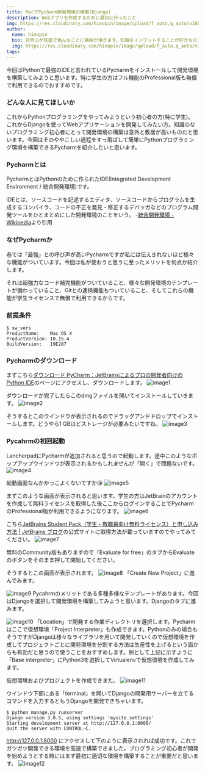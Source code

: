```yaml
---
title: MacでPycharm開発環境の構築(Django)
description: Webアプリを作成するために最初に行ったこと
img: https://res.cloudinary.com/hinopin/image/upload/f_auto,q_auto/v1609292036/hinopin-blog/create-development-environment-for-mac_j6rh67.webp
author: 
  name: hinopin
  bio: 好奇心が旺盛で色んなことに興味が沸きます。知識をインプットすることが好きなのですが逆にアウトプットすることが苦手なのでアウトプットする場としてこのBlogを始めました。
  img: https://res.cloudinary.com/hinopin/image/upload/f_auto,q_auto/v1609292036/hinopin-blog/auther_hinopin_wpmkll.webp
tags: 
---
```



今回はPythonで最強のIDEと言われているPycharmをインストールして開発環境を構築してみようと思います。特に学生の方はフル機能のProfessional版も無償で利用できるのでおすすめです。




### どんな人に見てほしいか
これからPythonプログラミングをやってみようという初心者の方(特に学生)。これからDjangoを使ってWebアプリケーションを開発してみたい方。知識のないプログラミング初心者にとって開発環境の構築は意外と敷居が高いものだと思います。今回はそのややこしい過程をすっ飛ばして簡単にPythonプログラミング環境を構築できるPycharmを紹介したいと思います。



### Pycharmとは
PycharmとはPythonのために作られたIDE(Integrated Development Environment / 統合開発環境)です。

IDEとは、ソースコードを記述するエディタ、ソースコードからプログラムを生成するコンパイラ、コードの不正を発見・修正するデバッガなどのプログラム開発ツールをひとまとめにした開発環境のことをいう。
-[統合開発環境 - Wikipedia](https://ja.wikipedia.org/wiki/%E7%B5%B1%E5%90%88%E9%96%8B%E7%99%BA%E7%92%B0%E5%A2%83)より引用


### なぜPycharmか
巷では「最強」との呼び声が高いPycharmですが私には伝えきれないほど様々な機能がついています。今回は私が使おうと思うに至ったメリットを何点か紹介します。

それは超強力なコード補完機能がついていること、様々な開発環境のテンプレートが備わっていること、Gitとの連携機能もついていること、そしてこれらの機能が学生ライセンスで無償で利用できるからです。




### 前提条件
```
$ sw_vers
ProductName:	Mac OS X
ProductVersion:	10.15.4
BuildVersion:	19E287
```




### Pycharmのダウンロード
まずこちら[ダウンロード PyCharm：JetBrainsによるプロの開発者向けのPython IDE](https://www.jetbrains.com/ja-jp/pycharm/download/#section=mac)のページにアクセスし、ダウンロードします。
![image1](https://user-images.githubusercontent.com/45329260/102689001-3df7fd00-423e-11eb-99f7-6922071adda1.png)


ダウンロードが完了したらこのdmgファイルを開いてインストールしていきます。
![image2](https://user-images.githubusercontent.com/45329260/102689037-89121000-423e-11eb-9b72-c48c49ee3a7c.png)


そうするとこのウインドウが表示されるのでドラッグアンドドロップでインストールします。どうやら1 GBほどストレージが必要みたいですね。
![image3](https://user-images.githubusercontent.com/45329260/102689037-89121000-423e-11eb-9b72-c48c49ee3a7c.png)



### Pycahrmの初回起動
LancherpadにPycharmが追加されると思うので起動します。途中このようなポップアップウインドウが表示されるかもしれませんが「開く」で問題ないです。
![image4](https://user-images.githubusercontent.com/45329260/102689133-2cfbbb80-423f-11eb-9124-12a28720a402.png)

起動画面なんかかっこよくないですか😘
![image5](https://user-images.githubusercontent.com/45329260/102689192-882dae00-423f-11eb-94b4-a0c13bb5c18d.png)



まずこのような画面が表示されると思います。学生の方はJetBrainのアカウントを作成して無料ライセンスを取得した後ここからログインすることでPycharmのProfessional版が利用できるようになります。
![image6](https://user-images.githubusercontent.com/45329260/102689215-ab585d80-423f-11eb-81b5-22574054924f.png)

こちら[JetBrains Student Pack（学生・教職員向け無料ライセンス）と申し込み
方法 | JetBrains ブログ](https://blog.jetbrains.com/jp/2019/08/22/2105)の公式サイトに取得方法が載っていますのでやってみてください。
![image7](https://user-images.githubusercontent.com/45329260/102689237-d9d63880-423f-11eb-9fbd-a0ad28e5f5de.png)


無料のCommunity版もありますので「Evaluate for free」のタブからEvaluateのボタンをそのまま押して開始してください。


そうするとこの画面が表示されます。
![image8](https://user-images.githubusercontent.com/45329260/102689267-23268800-4240-11eb-8b85-13f0aa0a61cb.png)
「Create New Project」に進んでみます。




![image9](https://user-images.githubusercontent.com/45329260/102689287-46e9ce00-4240-11eb-938c-44c75a9651b3.png)
Pycahrmのメリットである多種多様なテンプレートがあります。今回はDjangoを選択して開発環境を構築してみようと思います。Djangoのタブに進みます。


![image10](https://user-images.githubusercontent.com/45329260/102689351-acd65580-4240-11eb-82bf-ab2b5213476a.png)
「Location」で開発する作業ディレクトリを選択します。Pycharmはここで仮想環境「Project Interpreter」も作成できます。Pythonのみの場合もそうですがDjangoは様々なライブラリを用いて開発していくので仮想環境を作成してプロジェクトごとに開発環境を分割する方法は生産性を上げるという面からも有効だと思うので使うことをおすすめします。例として上記に示すように「Base interpreter」にPython3を選択してVirtualenvで仮想環境を作成してみます。





仮想環境およびプロジェクトを作成できまた。
![image11](https://user-images.githubusercontent.com/45329260/102689380-e8711f80-4240-11eb-9043-2a66352120c4.png)


ウインドウ下部にある「terminal」を開いてDjangoの開発用サーバーを立てるコマンドを入力するともうDjangoを開発できちゃいます。

```
$ python manage.py runserver
Django version 3.0.5, using settings 'mysite.settings'
Starting development server at http://127.0.0.1:8000/
Quit the server with CONTROL-C.
```


http://127.0.0.1:8000 にアクセスして下のように表示されれば成功です。これでガツガツ開発できる環境を高速で構築できました。プログラミング初心者が開発を始めようとする時にはまず最初に適切な環境を構築することが重要だと思います。
![image12](https://user-images.githubusercontent.com/45329260/102689389-0179d080-4241-11eb-9fdf-f6f32229a107.png)